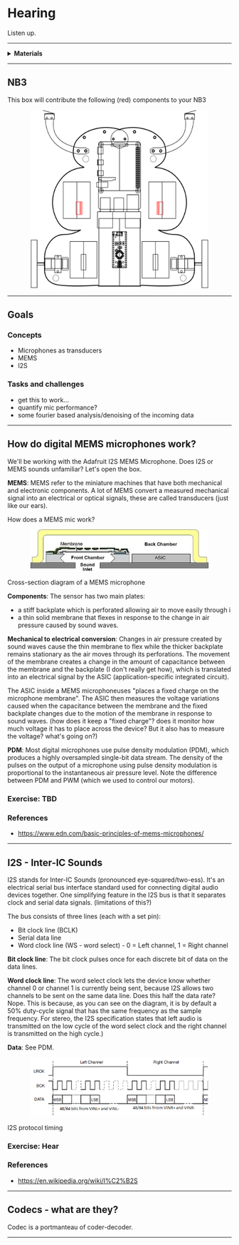 # Hearing

Listen up.

----

<details><summary><b>Materials</b></summary><p>

Contents|Description| # |Data|Link|
:-------|:----------|:-:|:--:|:--:|
Mic (MEMS)| I2S mems microphone board (SPH0645)|2|[-D-](_data/datasheets/i2s_mems_mic.pdf)|[-L-](https://www.adafruit.com/product/3421)

Required|Description| # |Box|
:-------|:----------|:-:|:-:|
Multimeter|(Sealy MM18) pocket digital multimeter|1|[white](/boxes/white/README.md)|

</p></details>

----

## NB3

This box will contribute the following (red) components to your NB3

<p align="center">
<img src="_images/NB3_hearing.png" alt="NB3 stage" width="400" height="400">
<p>

----


## Goals

### Concepts
- Microphones as transducers
- MEMS
- I2S

### Tasks and challenges
- get this to work...
- quantify mic performance?
- some fourier based analysis/denoising of the incoming data

---- 
## How do digital MEMS microphones work?


We'll be working with the Adafruit I2S MEMS Microphone. Does I2S or MEMS sounds unfamiliar? Let's open the box.


**MEMS**: MEMS refer to the miniature machines that have both mechanical and electronic components. A lot of MEMS convert a measured mechanical signal into an electrical or optical signals, these are called transducers (just like our ears).

How does a MEMS mic work?

<p align="center">
<img src="_images/mems_mic.jpg" alt="NB3 stage" width="400" >
<figcaption>Cross-section diagram of a MEMS microphone</figcaption>
<p>

**Components**: The sensor has two main plates:
- a stiff backplate which is perforated allowing air to move easily through i
- a thin solid membrane that flexes in response to the change in air pressure caused by sound waves.

**Mechanical to electrical conversion**:
Changes in air pressure created by sound waves cause the thin membrane to flex while the thicker backplate remains stationary as the air moves through its perforations.  The movement of the membrane creates a change in the amount of capacitance between the membrane and the backplate (I don't really get how), which is translated into an electrical signal by the ASIC (application-specific integrated circuit).

The ASIC inside a MEMS microphoneuses "places a fixed charge on the microphone membrane".  The ASIC then measures the voltage variations caused when the capacitance between the membrane and the fixed backplate changes due to the motion of the membrane in response to sound waves. (how does it keep a "fixed charge"? does it monitor how much voltage it has to place across the device? But it also has to measure the voltage? what's going on?)


**PDM**: Most digital microphones use pulse density modulation (PDM), which produces a highly oversampled single-bit data stream. The density of the pulses on the output of a microphone using pulse density modulation is proportional to the instantaneous air pressure level. Note the difference between PDM and PWM (which we used to control our motors).


### Exercise: TBD


### References

- https://www.edn.com/basic-principles-of-mems-microphones/

---- 
## I2S - Inter-IC Sounds 


I2S stands for Inter-IC Sounds (pronounced eye-squared/two-ess). It's an electrical serial bus interface standard used for connecting digital audio devices together. One simplifying feature in the I2S bus is that it separates clock and serial data signals. (limitations of this?)

The bus consists of three lines (each with a set pin):

- Bit clock line (BCLK)
- Serial data line
- Word clock line (WS - word select) - 0 = Left channel, 1 = Right channel

**Bit clock line**: The bit clock pulses once for each discrete bit of data on the data lines.

**Word clock line**: The word select clock lets the device know whether channel 0 or channel 1 is currently being sent, because I2S allows two channels to be sent on the same data line. Does this half the data rate? Nope. This is because, as you can see on the diagram, it is by default a 50% duty-cycle signal that has the same frequency as the sample frequency. For stereo, the I2S specification states that left audio is transmitted on the low cycle of the word select clock and the right channel is transmitted on the high cycle.)

**Data**: See PDM.

<p align="center">
<img src="_images/I2S.png" alt="NB3 stage" width="400" >
<figcaption>I2S protocol timing</figcaption>
<p>

### Exercise: Hear


### References

- https://en.wikipedia.org/wiki/I%C2%B2S


---- 
## Codecs - what are they? 

Codec is a portmanteau of coder-decoder.

----
